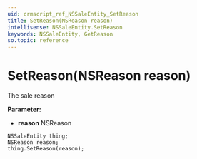```yaml
---
uid: crmscript_ref_NSSaleEntity_SetReason
title: SetReason(NSReason reason)
intellisense: NSSaleEntity.SetReason
keywords: NSSaleEntity, GetReason
so.topic: reference
---
```


# SetReason(NSReason reason)

The sale reason

**Parameter:** 
 - **reason** NSReason

```crmscript
NSSaleEntity thing;
NSReason reason;
thing.SetReason(reason);
```

